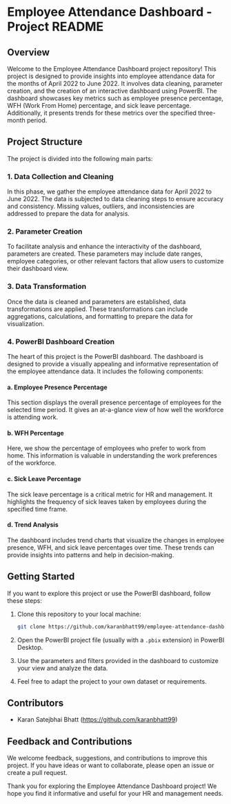# Employee Attendance Dashboard - Project README

## Overview

Welcome to the Employee Attendance Dashboard project repository! This project is designed to provide insights into employee attendance data for the months of April 2022 to June 2022. It involves data cleaning, parameter creation, and the creation of an interactive dashboard using PowerBI. The dashboard showcases key metrics such as employee presence percentage, WFH (Work From Home) percentage, and sick leave percentage. Additionally, it presents trends for these metrics over the specified three-month period.

## Project Structure

The project is divided into the following main parts:

### 1. Data Collection and Cleaning

In this phase, we gather the employee attendance data for April 2022 to June 2022. The data is subjected to data cleaning steps to ensure accuracy and consistency. Missing values, outliers, and inconsistencies are addressed to prepare the data for analysis.

### 2. Parameter Creation

To facilitate analysis and enhance the interactivity of the dashboard, parameters are created. These parameters may include date ranges, employee categories, or other relevant factors that allow users to customize their dashboard view.

### 3. Data Transformation

Once the data is cleaned and parameters are established, data transformations are applied. These transformations can include aggregations, calculations, and formatting to prepare the data for visualization.

### 4. PowerBI Dashboard Creation

The heart of this project is the PowerBI dashboard. The dashboard is designed to provide a visually appealing and informative representation of the employee attendance data. It includes the following components:

#### a. Employee Presence Percentage

This section displays the overall presence percentage of employees for the selected time period. It gives an at-a-glance view of how well the workforce is attending work.

#### b. WFH Percentage

Here, we show the percentage of employees who prefer to work from home. This information is valuable in understanding the work preferences of the workforce.

#### c. Sick Leave Percentage

The sick leave percentage is a critical metric for HR and management. It highlights the frequency of sick leaves taken by employees during the specified time frame.

#### d. Trend Analysis

The dashboard includes trend charts that visualize the changes in employee presence, WFH, and sick leave percentages over time. These trends can provide insights into patterns and help in decision-making.

## Getting Started

If you want to explore this project or use the PowerBI dashboard, follow these steps:

1. Clone this repository to your local machine:

   ```bash
   git clone https://github.com/karanbhatt99/employee-attendance-dashboard.git
   ```

2. Open the PowerBI project file (usually with a `.pbix` extension) in PowerBI Desktop.

3. Use the parameters and filters provided in the dashboard to customize your view and analyze the data.

4. Feel free to adapt the project to your own dataset or requirements.

## Contributors

- Karan Satejbhai Bhatt (https://github.com/karanbhatt99) 

## Feedback and Contributions

We welcome feedback, suggestions, and contributions to improve this project. If you have ideas or want to collaborate, please open an issue or create a pull request.


Thank you for exploring the Employee Attendance Dashboard project! We hope you find it informative and useful for your HR and management needs.
